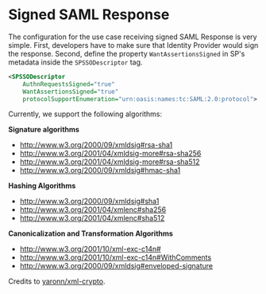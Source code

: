 # Signed SAML Response

The configuration for the use case receiving signed SAML Response is very simple. First, developers have to make sure that Identity Provider would sign the response. Second, define the property `WantAssertionsSigned` in SP's metadata inside the `SPSSODescriptor` tag.

```xml
<SPSSODescriptor 
    AuthnRequestsSigned="true" 
    WantAssertionsSigned="true" 
    protocolSupportEnumeration="urn:oasis:names:tc:SAML:2.0:protocol">
```
Currently, we support the following algorithms:

**Signature algorithms**
* http://www.w3.org/2000/09/xmldsig#rsa-sha1
* http://www.w3.org/2001/04/xmldsig-more#rsa-sha256
* http://www.w3.org/2001/04/xmldsig-more#rsa-sha512
* http://www.w3.org/2000/09/xmldsig#hmac-sha1

**Hashing Algorithms**
* http://www.w3.org/2000/09/xmldsig#sha1
* http://www.w3.org/2001/04/xmlenc#sha256
* http://www.w3.org/2001/04/xmlenc#sha512

**Canonicalization and Transformation Algorithms**
* http://www.w3.org/2001/10/xml-exc-c14n#
* http://www.w3.org/2001/10/xml-exc-c14n#WithComments
* http://www.w3.org/2000/09/xmldsig#enveloped-signature

Credits to [yaronn/xml-crypto](https://github.com/yaronn/xml-crypto).